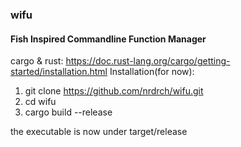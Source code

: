 ### wifu
#### Fish Inspired Commandline Function Manager

cargo & rust: https://doc.rust-lang.org/cargo/getting-started/installation.html
Installation(for now):

1. git clone https://github.com/nrdrch/wifu.git
2. cd wifu
3. cargo build --release

the executable is now under target/release
